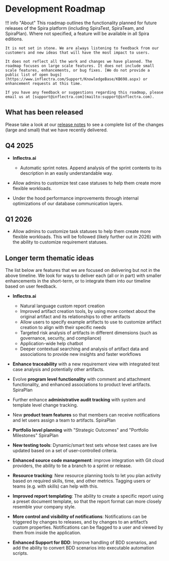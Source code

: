 # Development Roadmap

!!! info "About"
    This roadmap outlines the functionality planned for future releases of the Spira platform (including SpiraTest, SpiraTeam, and SpiraPlan). Where not specified, a feature will be available in all Spira editions.
    
    It is not set in stone. We are always listening to feedback from our customers and new ideas that will have the most impact to users.

    It does not reflect all the work and changes we have planned. The roadmap focuses on large scale features. It does not include small scale features, enhancements, or bug fixes. [We do not provide a public list of open bugs](https://www.inflectra.com/Support/KnowledgeBase/KB698.aspx) or enhancement requests at this time.
    
    If you have any feedback or suggestions regarding this roadmap, please email us at [support@inflectra.com](mailto:support@inflectra.com).

## What has been released
Please take a look at our [release notes](release-notes-v8.md) to see a complete list of the changes (large and small) that we have recently delivered.

## Q4 2025
- **Inflectra.ai**

    - Automatic sprint notes. Append analysis of the sprint contents to its description in an easily understandable way.

- Allow admins to customize test case statuses to help them create more flexible workloads.
- Under the hood performance improvements through internal optimizations of our database communication layers.

## Q1 2026
- Allow admins to customize task statuses to help them create more flexible workloads. This will be followed (likely further out in 2026) with the ability to customize requirement statuses.

## Longer term thematic ideas
The list below are features that we are focused on delivering but not in the above timeline. We look for ways to deliver each (all or in part) with smaller enhancements in the short-term, or to integrate them into our timeline based on user feedback.

- **Inflectra.ai**

    - Natural language custom report creation
    - Improved artifact creation tools, by using more context about the original artifact and its relationships to other artifacts
    - Allow users to specify example artifacts to use to customize artifact creation to align with their specific needs
    - Targeted risk analysis of artifacts in different dimensions (such as governance, security, and compliance)
    - Application-wide help chatbot
    - Deeper contextual searching and analysis of artifact data and associations to provide new insights and faster workflows

- **Enhance traceability** with a new requirement view with integrated test case analysis and potentially other artifacts.
- Evolve **program level functionality** with comment and attachment functionality, and enhanced associations to product level artifacts. <span class="pill">SpiraPlan</span>
- Further enhance **administrative audit tracking** with system and template level change tracking.
- New **product team features** so that members can receive notifications and let users assign a team to artifacts. <span class="pill">SpiraPlan</span>
- **Portfolio level planning** with "Strategic Outcomes" and "Portfolio Milestones" <span class="pill">SpiraPlan</span>
- **New testing tools**: Dynamic/smart test sets whose test cases are live updated based on a set of user-controlled criteria.
- **Enhanced source code management**: improve integration with Git cloud providers, the ability to tie a branch to a sprint or release.
- **Resource tracking**: New resource planning tools to let you plan activity based on required skills, time, and other metrics. Tagging users or teams (e.g. with skills) can help with this.
- **Improved report templating**: The ability to create a specific report using a preset document template, so that the report format can more closely resemble your company style.
- **More control and visibility of notifications**: Notifications can be triggered by changes to releases, and by changes to an artifact’s custom properties. Notifications can be flagged to a user and viewed by them from inside the application.
- **Enhanced Support for BDD**: Improve handling of BDD scenarios, and add the ability to convert BDD scenarios into executable automation scripts.